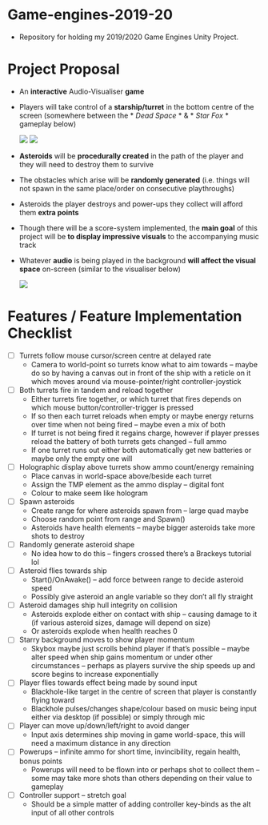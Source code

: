 # Game-engines-2019-20
 - Repository for holding my 2019/2020 Game Engines Unity Project.

# Project Proposal
 - An **interactive** Audio-Visualiser **game**
 - Players will take control of a **starship/turret** in the bottom centre of the screen 
   (somewhere between the * *Dead Space* * & * *Star Fox* * gameplay below)

   ![](dead-space-turret.gif)
   ![](Star-Fox.gif)

 - **Asteroids** will be **procedurally created** in the path of the player and they will need to destroy them to survive
 - The obstacles which arise will be **randomly generated** (i.e. things will not spawn in the same place/order on consecutive playthroughs)
 - Asteroids the player destroys and power-ups they collect will afford them **extra points**
 - Though there will be a score-system implemented, the **main goal** of this project will be **to display impressive visuals** to the accompanying music track
 - Whatever **audio** is being played in the background **will affect the visual space** on-screen
   (similar to the visualiser below)

   ![](Audio-Visualiser.gif)
 
# Features / Feature Implementation Checklist
 - [ ] Turrets follow mouse cursor/screen centre at delayed rate
	- Camera to world-point so turrets know what to aim towards – maybe do so by having a canvas out in front of the ship with a reticle on it which moves around via mouse-pointer/right controller-joystick
 - [ ] Both turrets fire in tandem and reload together
	- Either turrets fire together, or which turret that fires depends on which mouse button/controller-trigger is pressed
	- If so then each turret reloads when empty or maybe energy returns over time when not being fired – maybe even a mix of both
	- If turret is not being fired it regains charge, however if player presses reload the battery of both turrets gets changed – full ammo
	- If one turret runs out either both automatically get new batteries or maybe only the empty one will
 - [ ] Holographic display above turrets show ammo count/energy remaining
	- Place canvas in world-space above/beside each turret
	- Assign the TMP element as the ammo display – digital font
	- Colour to make seem like hologram
 - [ ] Spawn asteroids
	- Create range for where asteroids spawn from – large quad maybe
	- Choose random point from range and Spawn()
	- Asteroids have health elements – maybe bigger asteroids take more shots to destroy
 - [ ] Randomly generate asteroid shape
	- No idea how to do this – fingers crossed there’s a Brackeys tutorial lol
 - [ ] Asteroid flies towards ship
	- Start()/OnAwake() – add force between range to decide asteroid speed
	- Possibly give asteroid an angle variable so they don’t all fly straight
 - [ ] Asteroid damages ship hull integrity on collision
	- Asteroids explode either on contact with ship – causing damage to it (if various asteroid sizes, damage will depend on size)
	- Or asteroids explode when health reaches 0
 - [ ] Starry background moves to show player momentum
	- Skybox maybe just scrolls behind player if that’s possible – maybe alter speed when ship gains momentum or under other circumstances – perhaps as players survive the ship speeds up and score begins to increase exponentially
 - [ ] Player flies towards effect being made by sound input
	- Blackhole-like target in the centre of screen that player is constantly flying toward
	- Blackhole pulses/changes shape/colour based on music being input either via desktop (if possible) or simply through mic
 - [ ] Player can move up/down/left/right to avoid danger
	- Input axis determines ship moving in game world-space, this will need a maximum distance in any direction
 - [ ] Powerups – infinite ammo for short time, invincibility, regain health, bonus points
	- Powerups will need to be flown into or perhaps shot to collect them – some may take more shots than others depending on their value to gameplay
 - [ ] Controller support – stretch goal
	- Should be a simple matter of adding controller key-binds as the alt input of all other controls

